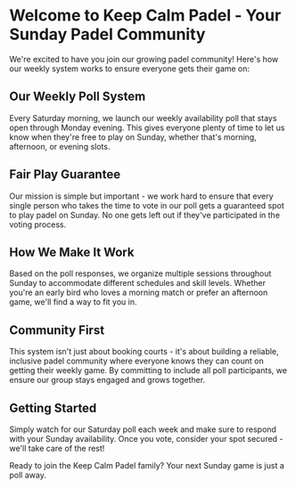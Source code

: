 # Welcome to Keep Calm Padel - Your Sunday Padel Community

We're excited to have you join our growing padel community! Here's how our weekly system works to ensure everyone gets their game on:

## Our Weekly Poll System
Every Saturday morning, we launch our weekly availability poll that stays open through Monday evening. This gives everyone plenty of time to let us know when they're free to play on Sunday, whether that's morning, afternoon, or evening slots.

## Fair Play Guarantee
Our mission is simple but important - we work hard to ensure that every single person who takes the time to vote in our poll gets a guaranteed spot to play padel on Sunday. No one gets left out if they've participated in the voting process.

## How We Make It Work
Based on the poll responses, we organize multiple sessions throughout Sunday to accommodate different schedules and skill levels. Whether you're an early bird who loves a morning match or prefer an afternoon game, we'll find a way to fit you in.

## Community First
This system isn't just about booking courts - it's about building a reliable, inclusive padel community where everyone knows they can count on getting their weekly game. By committing to include all poll participants, we ensure our group stays engaged and grows together.

## Getting Started
Simply watch for our Saturday poll each week and make sure to respond with your Sunday availability. Once you vote, consider your spot secured - we'll take care of the rest!

Ready to join the Keep Calm Padel family? Your next Sunday game is just a poll away.